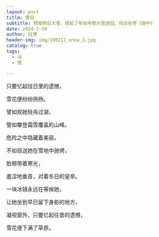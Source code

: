 ```yaml
---
layout: post
title: 雪日
subtitle: 预报明日大雪，想起了年前帝都大雪游园，戏仿张枣《镜中》
date: 2024-2-19
author: 钰博
header-img: img/190211_snow_3.jpg
catalog: true
tags:
  - 诗
  - 雪

---
```


只要忆起往日里的遗憾，

雪花便纷纷扬扬。

譬如观她轻舟过湖，

譬如攀登霜雪覆盖的山峰。

危险之中隐藏着美丽，

不如目送她在雪地中驰骋，

脸颊带着寒光，

羞涩地垂首，对着冬日的皇帝。

一块冰镜永远在等候她，

让她坐到早已留下身影的地方，

凝视窗外，只要忆起往昔的遗憾，

雪花便下满了草原。
